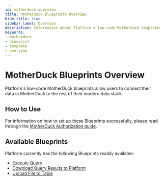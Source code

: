 ```yaml
---
id: motherduck-overview
title: MotherDuck Blueprints Overview
hide_title: true
sidebar_label: Overview
description: Information about Platform's low-code MotherDuck templates.
keywords:
- motherduck
- blueprint
- template
- overview
---
```


# MotherDuck Blueprints Overview

Platform's low-code MotherDuck blueprints allow users to connect their data in MotherDuck to the rest of their modern data stack.


## How to Use
For information on how to set up these Blueprints successfully, please read through the [MotherDuck Authorization guide](motherduck-authorization.md).


## Available Blueprints
Platform currently has the following Blueprints readily available:

- [Execute Query](motherduck-execute-query.md)
- [Download Query Results to Platform](motherduck-download-query-results-to-file.md)
- [Upload File to Table](motherduck-upload-file-to-motherduck.md)

